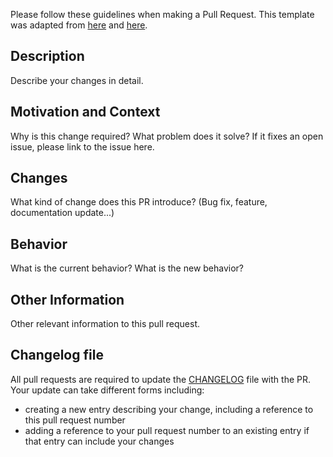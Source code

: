Please follow these guidelines when making a Pull Request.
This template was adapted from [here](https://github.com/stevemao/github-issue-templates/blob/master/questions-answers/PULL_REQUEST_TEMPLATE.md) and [here](https://github.com/stevemao/github-issue-templates/blob/master/conversational/PULL_REQUEST_TEMPLATE.md).

## Description
Describe your changes in detail.

## Motivation and Context
Why is this change required? What problem does it solve?
If it fixes an open issue, please link to the issue here.

## Changes
What kind of change does this PR introduce? (Bug fix, feature, documentation update...)

## Behavior
What is the current behavior? What is the new behavior?

## Other Information
Other relevant information to this pull request.

## Changelog file
All pull requests are required to update the [CHANGELOG](doc/CHANGELOG.rst) file with the PR.  Your update can take different forms including:

* creating a new entry describing your change, including a reference to this pull request number
* adding a reference to your pull request number to an existing entry if that entry can include your changes
